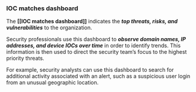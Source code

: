 ### **IOC** **matches** **dashboard**

The **[[IOC matches dashboard]]** indicates the ***top threats, risks, and vulnerabilities*** to the organization. 

Security professionals use this dashboard to ***observe domain names, IP addresses, and device IOCs over time*** in order to identify trends. This information is then used to direct the security team’s focus to the highest priority threats. 

For example, security analysts can use this dashboard to search for additional activity associated with an alert, such as a suspicious user login from an unusual geographic location.